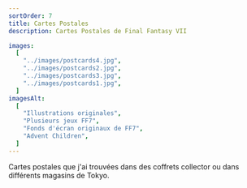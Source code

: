 ```yaml
---
sortOrder: 7
title: Cartes Postales
description: Cartes Postales de Final Fantasy VII

images:
  [
    "../images/postcards4.jpg",
    "../images/postcards2.jpg",
    "../images/postcards3.jpg",
    "../images/postcards1.jpg",
  ]
imagesAlt:
  [
    "Illustrations originales",
    "Plusieurs jeux FF7",
    "Fonds d'écran originaux de FF7",
    "Advent Children",
  ]
---
```


Cartes postales que j'ai trouvées dans des coffrets collector ou dans différents magasins de Tokyo.
